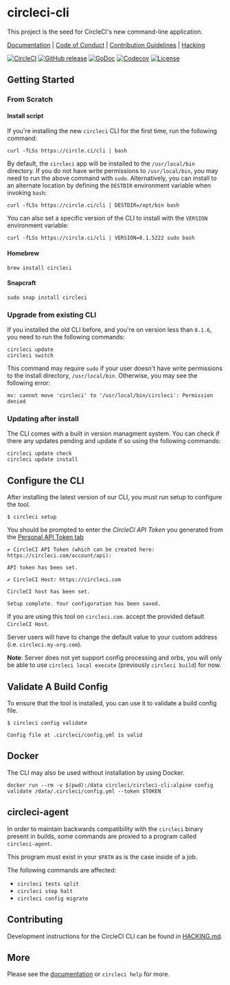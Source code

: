 # circleci-cli

This project is the seed for CircleCI's new command-line application.

[Documentation](https://circleci-public.github.io/circleci-cli) |
[Code of Conduct](./CODE_OF_CONDUCT.md) |
[Contribution Guidelines](./CONTRIBUTING.md) |
[Hacking](./HACKING.md)

[![CircleCI](https://circleci.com/gh/CircleCI-Public/circleci-cli.svg?style=shield)](https://circleci.com/gh/CircleCI-Public/circleci-cli)
[![GitHub release](https://img.shields.io/github/tag/CircleCI-Public/circleci-cli.svg?label=latest)](https://github.com/CircleCI-Public/circleci-cli/releases)
[![GoDoc](https://img.shields.io/badge/godoc-reference-blue.svg)](https://godoc.org/github.com/CircleCI-Public/circleci-cli)
[![Codecov](https://codecov.io/gh/CircleCI-Public/circleci-cli/branch/master/graph/badge.svg)](https://codecov.io/gh/CircleCI-Public/circleci-cli)
[![License](https://img.shields.io/badge/license-MIT-red.svg)](./LICENSE)

## Getting Started

### From Scratch

#### Install script

If you're installing the new `circleci` CLI for the first time, run the following command:

```
curl -fLSs https://circle.ci/cli | bash
```

By default, the `circleci` app will be installed to the ``/usr/local/bin`` directory. If you do not have write permissions to `/usr/local/bin`, you may need to run the above command with `sudo`. Alternatively, you can install to an alternate location by defining the `DESTDIR` environment variable when invoking `bash`:

```
curl -fLSs https://circle.ci/cli | DESTDIR=/opt/bin bash
```

You can also set a specific version of the CLI to install with the `VERSION` environment variable:

```
curl -fLSs https://circle.ci/cli | VERSION=0.1.5222 sudo bash
```


#### Homebrew

```
brew install circleci
```

#### Snapcraft

```
sudo snap install circleci
```

### Upgrade from existing CLI

If you installed the old CLI before, and you're on version less than `0.1.6`, you need to run the following commands:

```
circleci update
circleci switch
```

This command may require `sudo` if your user doesn't have write permissions to the install directory, `/usr/local/bin`. Otherwise, you may see the following error:

```
mv: cannot move 'circleci' to '/usr/local/bin/circleci': Permission denied
```


### Updating after install

The CLI comes with a built in version managment system. You can check if there any updates pending and update if so using the following commands:
```
circleci update check
circleci update install
```

## Configure the CLI

After installing the latest version of our CLI, you must run setup to configure the tool.

```
$ circleci setup
```

You should be prompted to enter the _CircleCI API Token_ you generated from the [Personal API Token tab](https://circleci.com/account/api)


```
✔ CircleCI API Token (which can be created here: https://circleci.com/account/api): 

API token has been set.

✔ CircleCI Host: https://circleci.com

CircleCI host has been set.

Setup complete. Your configuration has been saved.
```


If you are using this tool on `circleci.com`. accept the provided default `CircleCI Host`.

Server users will have to change the default value to your custom address (i.e. `circleci.my-org.com`).

**Note**: Server does not yet support config processing and orbs, you will only be able to use `circleci local execute` (previously `circleci build`) for now.


## Validate A Build Config

To ensure that the tool is installed, you can use it to validate a build config file.

```
$ circleci config validate

Config file at .circleci/config.yml is valid
```


## Docker

The CLI may also be used without installation by using Docker.

```
docker run --rm -v $(pwd):/data circleci/circleci-cli:alpine config validate /data/.circleci/config.yml --token $TOKEN
```

## circleci-agent

In order to maintain backwards compatibility with the `circleci` binary present in builds, some commands are proxied to a program called `circleci-agent`.

This program must exist in your `$PATH` as is the case inside of a job.

The following commands are affected:

* `circleci tests split`
* `circleci step halt`
* `circleci config migrate`

## Contributing

Development instructions for the CircleCI CLI can be found in [HACKING.md](HACKING.md).

## More

Please see the [documentation](https://circleci-public.github.io/circleci-cli) or `circleci help` for more.
